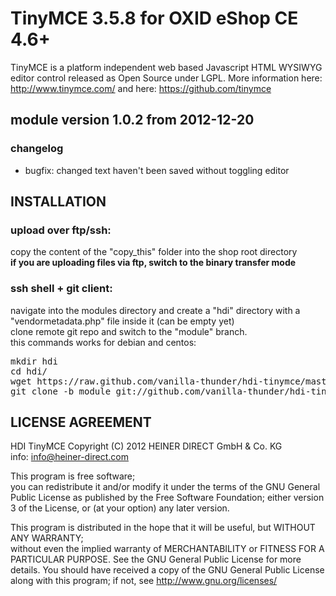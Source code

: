 # TinyMCE 3.5.8 for OXID eShop CE  4.6+
TinyMCE is a platform independent web based Javascript HTML WYSIWYG editor control released as Open Source under LGPL.
More information here: http://www.tinymce.com/
and here: https://github.com/tinymce

## module version 1.0.2 from 2012-12-20
### changelog  
* bugfix: changed text haven't been saved without toggling editor

## INSTALLATION
### upload over ftp/ssh:
copy the content of the "copy_this" folder into the shop root directory  
**if you are uploading files via ftp, switch to the binary transfer mode**  
### ssh shell + git client:
navigate into the modules directory and create a "hdi" directory with a "vendormetadata.php" file inside it (can be empty yet)  
clone remote git repo and switch to the "module" branch.  
this commands works for debian and centos:
<pre>mkdir hdi
cd hdi/
wget https://raw.github.com/vanilla-thunder/hdi-tinymce/master/copy_this/modules/hdi/vendormetadata.php
git clone -b module git://github.com/vanilla-thunder/hdi-tinymce.git
</pre>


## LICENSE AGREEMENT 
   HDI TinyMCE
   Copyright (C) 2012  HEINER DIRECT GmbH & Co. KG  
   info:  info@heiner-direct.com  
  
   This program is free software;  
   you can redistribute it and/or modify it under the terms of the GNU General Public License as published by the Free Software Foundation;
   either version 3 of the License, or (at your option) any later version.
  
   This program is distributed in the hope that it will be useful, but WITHOUT ANY WARRANTY;  
   without even the implied warranty of MERCHANTABILITY or FITNESS FOR A PARTICULAR PURPOSE. See the GNU General Public License for more details.
   You should have received a copy of the GNU General Public License along with this program; if not, see <http://www.gnu.org/licenses/>
 
<img src="https://ma-be.info/piwik/piwik.php?idsite=2&amp;rec=1&mp;action_name=hdi_tinymce" style="border:0" alt="" />
